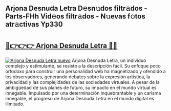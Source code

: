 ## Arjona Desnuda Letra D𝚎sn𝚞dos filtr𝚊dos - Parts-FHh Vid𝚎os filtr𝚊dos - N𝚞evas f𝚘tos atr𝚊ctivas Yp330

# <h2><a href="http://mbcxha.tromn.icu/?c=Arjona+Desnuda+Letra">🔗👉👉👉 Arjona Desnuda Letra 🔗🔗</a></h2>

[![Arjona Desnuda Letra nuevo](https://i.imgur.com/pEAQMta.gif)](http://mbcxha.tromn.icu/?c=Arjona+Desnuda+Letra)
Arjona Desnuda Letra, un individuo complejo y estimulante, se resiste a la descripción fácil. Su enfoque poco ortodoxo para construir una personalidad web ha magnetizado y ofendido a los observadores, generando debates sobre la expresión artística, la privacidad y las complejidades de las sociedades virtuales. A pesar de la ambigüedad de sus planes de futuro, su impacto en el mundo virtual es innegable. Impulsado por una determinación inquebrantable y un carisma innegable, el progreso de Arjona Desnuda Letra en el mundo digital es ilimitado.
